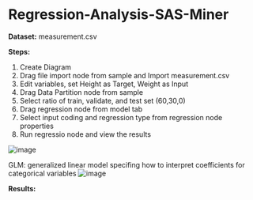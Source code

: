 # Regression-Analysis-SAS-Miner

**Dataset:** measurement.csv 

**Steps:**
1. Create Diagram
2. Drag file import node from sample and Import measurement.csv
3. Edit variables, set Height as Target, Weight as Input
4. Drag Data Partition node from sample
5. Select ratio of train, validate, and test set (60,30,0)
6. Drag regression node from model tab 
7. Select input coding and regression type from regression node properties
8. Run regressio node and view the results


![image](https://user-images.githubusercontent.com/98597962/160177898-10189b92-f161-4437-b26a-e9dd946a38ef.png)

GLM: generalized linear model specifing how to interpret coefficients for categorical variables
![image](https://user-images.githubusercontent.com/98597962/160178028-8b6c1e6a-e54c-46eb-a80f-6b9d9ed84cd9.png)

**Results:**
